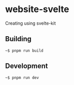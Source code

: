 # website-svelte

Creating using svelte-kit

## Building
```
~$ pnpm run build
```

## Development
```
~$ pnpm run dev
```
